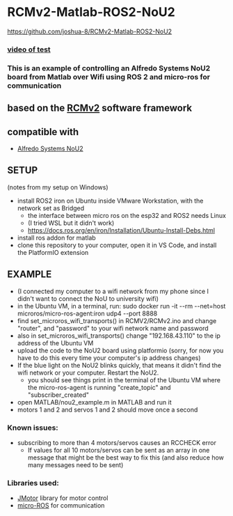 # RCMv2-Matlab-ROS2-NoU2
https://github.com/joshua-8/RCMv2-Matlab-ROS2-NoU2

### [video of test](https://github.com/joshua-8/RCMv2-Matlab-ROS2-NoU2/discussions/1)

### This is an example of controlling an Alfredo Systems NoU2 board from Matlab over Wifi using ROS 2 and micro-ros for communication

## based on the [RCMv2](https://github.com/rcmgames/rcmv2) software framework

## compatible with
* [Alfredo Systems NoU2](https://www.alfredosys.com/products/alfredo-nou2/)

## SETUP
(notes from my setup on Windows)
* install ROS2 iron on Ubuntu inside VMware Workstation, with the network set as Bridged
    * the interface between micro ros on the esp32 and ROS2 needs Linux
    * (I tried WSL but it didn't work)
    * https://docs.ros.org/en/iron/Installation/Ubuntu-Install-Debs.html
* install ros addon for matlab
* clone this repository to your computer, open it in VS Code, and install the PlatformIO extension

## EXAMPLE
* (I connected my computer to a wifi network from my phone since I didn't want to connect the NoU to university wifi)
* in the Ubuntu VM, in a terminal, run: sudo docker run -it --rm --net=host microros/micro-ros-agent:iron udp4 --port 8888
* find set_microros_wifi_transports() in RCMV2/RCMv2.ino and change "router", and "password" to your wifi network name and password
* also in set_microros_wifi_transports() change "192.168.43.110" to the ip address of the Ubuntu VM
* upload the code to the NoU2 board using platformio (sorry, for now you have to do this every time your computer's ip address changes)
* If the blue light on the NoU2 blinks quickly, that means it didn't find the wifi network or your computer. Restart the NoU2.
    * you should see things print in the terminal of the Ubuntu VM where the micro-ros-agent is running "create_topic" and "subscriber_created"
* open MATLAB/nou2_example.m in MATLAB and run it
* motors 1 and 2 and servos 1 and 2 should move once a second

### Known issues:
* subscribing to more than 4 motors/servos causes an RCCHECK error
   * If values for all 10 motors/servos can be sent as an array in one message that might be the best way to fix this (and also reduce how many messages need to be sent)

### Libraries used:
* [JMotor](https://github.com/joshua-8/JMotor) library for motor control
* [micro-ROS](https://micro.ros.org/) for communication
